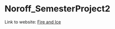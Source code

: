 # Noroff_SemesterProject2

Link to website: [Fire and Ice](http://mathildesg.com/Noroff/SemesterProject2/html/index.html)
